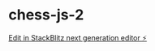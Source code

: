 # chess-js-2

[Edit in StackBlitz next generation editor ⚡️](https://stackblitz.com/~/github.com/rudhi-mallik-2001/chess-js-2)